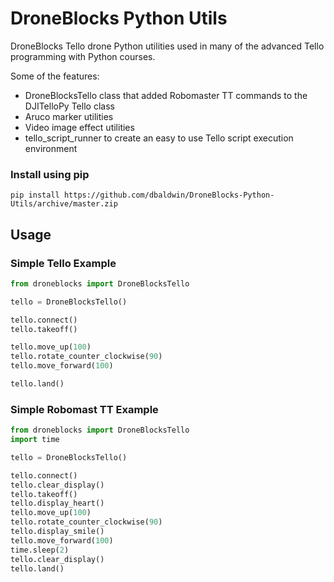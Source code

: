 # DroneBlocks Python Utils

DroneBlocks Tello drone Python utilities used in many of the advanced Tello programming with Python courses.

Some of the features:

* DroneBlocksTello class that added Robomaster TT commands to the DJITelloPy Tello class
* Aruco marker utilities
* Video image effect utilities
* tello_script_runner to create an easy to use Tello script execution environment


### Install using pip
```shell
pip install https://github.com/dbaldwin/DroneBlocks-Python-Utils/archive/master.zip
```

## Usage

### Simple Tello Example

```python
from droneblocks import DroneBlocksTello

tello = DroneBlocksTello()

tello.connect()
tello.takeoff()

tello.move_up(100)
tello.rotate_counter_clockwise(90)
tello.move_forward(100)

tello.land()

```

### Simple Robomast TT Example
```python
from droneblocks import DroneBlocksTello
import time

tello = DroneBlocksTello()

tello.connect()
tello.clear_display()
tello.takeoff()
tello.display_heart()
tello.move_up(100)
tello.rotate_counter_clockwise(90)
tello.display_smile()
tello.move_forward(100)
time.sleep(2)
tello.clear_display()
tello.land()

```
